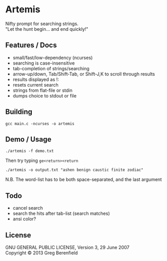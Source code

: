 # Artemis

Nifty prompt for searching strings.  
"Let the hunt begin... and end quickly!"

## Features / Docs

* small/fast/low-dependency (ncurses)
* searching is case-insensitive
* tab-completion of strings/searching
* arrow-up/down, Tab/Shift-Tab, or Shift-J,K to scroll through results
* results displayed as !: <chosen strings>
* <space> resets current search
* strings from flat-file or stdin
* dumps choice to stdout or file

## Building

    gcc main.c -ncurses -o artemis

## Demo / Usage

    ./artemis -f demo.txt
Then try typing `ge<return><return`

    ./artemis -o output.txt "ashen benign caustic finite zodiac"
N.B. The word-list has to be both space-separated, and the last argument

## Todo

* cancel search
* search the hits after tab-list (search matches)
* ansi color?

## License

GNU GENERAL PUBLIC LICENSE, Version 3, 29 June 2007  
Copyright © 2013 Greg Berenfield
